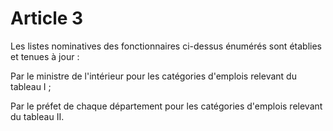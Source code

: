 # Article 3

Les listes nominatives des fonctionnaires ci-dessus énumérés sont établies et tenues à jour :

Par le ministre de l'intérieur pour les catégories d'emplois relevant du tableau I ;

Par le préfet de chaque département pour les catégories d'emplois relevant du tableau II.
